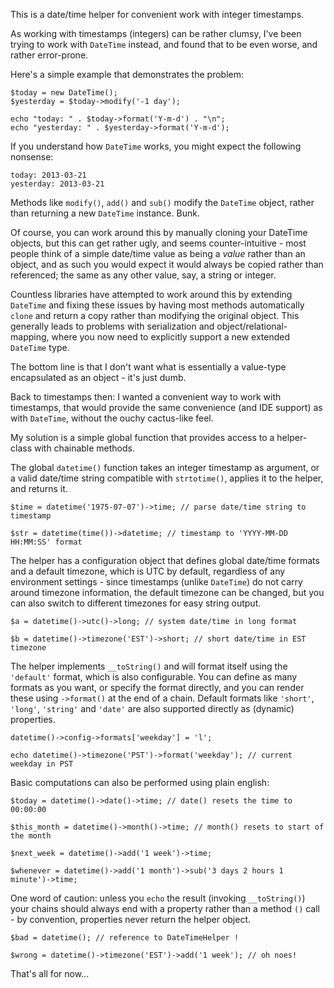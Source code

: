 This is a date/time helper for convenient work with integer timestamps.

As working with timestamps (integers) can be rather clumsy, I've been trying to work
with `DateTime` instead, and found that to be even worse, and rather error-prone.

Here's a simple example that demonstrates the problem:

    $today = new DateTime();
    $yesterday = $today->modify('-1 day');
    
    echo "today: " . $today->format('Y-m-d') . "\n";
    echo "yesterday: " . $yesterday->format('Y-m-d');

If you understand how `DateTime` works, you might expect the following nonsense:

    today: 2013-03-21
    yesterday: 2013-03-21

Methods like `modify()`, `add()` and `sub()` modify the `DateTime` object, rather
than returning a new `DateTime` instance. Bunk.

Of course, you can work around this by manually cloning your DateTime objects, but
this can get rather ugly, and seems counter-intuitive - most people think of a
simple date/time value as being a _value_ rather than an object, and as such you
would expect it would always be copied rather than referenced; the same as any
other value, say, a string or integer.

Countless libraries have attempted to work around this by extending `DateTime` and
fixing these issues by having most methods automatically `clone` and return a copy
rather than modifying the original object. This generally leads to problems with
serialization and object/relational-mapping, where you now need to explicitly
support a new extended `DateTime` type.

The bottom line is that I don't want what is essentially a value-type encapsulated
as an object - it's just dumb.

Back to timestamps then: I wanted a convenient way to work with timestamps, that
would provide the same convenience (and IDE support) as with `DateTime`, without
the ouchy cactus-like feel.

My solution is a simple global function that provides access to a helper-class
with chainable methods.

The global `datetime()` function takes an integer timestamp as argument, or a
valid date/time string compatible with `strtotime()`, applies it to the helper,
and returns it.

    $time = datetime('1975-07-07')->time; // parse date/time string to timestamp
    
    $str = datetime(time())->datetime; // timestamp to 'YYYY-MM-DD HH:MM:SS' format

The helper has a configuration object that defines global date/time formats and
a default timezone, which is UTC by default, regardless of any environment
settings - since timestamps (unlike `DateTime`) do not carry around timezone
information, the default timezone can be changed, but you can also switch to
different timezones for easy string output.

    $a = datetime()->utc()->long; // system date/time in long format

    $b = datetime()->timezone('EST')->short; // short date/time in EST timezone

The helper implements `__toString()` and will format itself using the `'default'`
format, which is also configurable. You can define as many formats as you want,
or specify the format directly, and you can render these using `->format()` at
the end of a chain. Default formats like `'short'`, `'long'`, `'string'` and
`'date'` are also supported directly as (dynamic) properties.

    datetime()->config->formats['weekday'] = 'l';

    echo datetime()->timezone('PST')->format('weekday'); // current weekday in PST

Basic computations can also be performed using plain english:

    $today = datetime()->date()->time; // date() resets the time to 00:00:00
    
    $this_month = datetime()->month()->time; // month() resets to start of the month
    
    $next_week = datetime()->add('1 week')->time;
    
    $whenever = datetime()->add('1 month')->sub('3 days 2 hours 1 minute')->time;

One word of caution: unless you `echo` the result (invoking `__toString()`) your
chains should always end with a property rather than a method `()` call - by
convention, properties never return the helper object.

    $bad = datetime(); // reference to DateTimeHelper !
    
    $wrong = datetime()->timezone('EST')->add('1 week'); // oh noes!

That's all for now...
